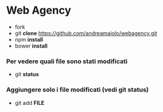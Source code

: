 # Web Agency

* fork
* git **clone** https://github.com/andreamaiolo/webagency.git
* npm **install**
* bower **install**

### Per vedere quali file sono stati modificati
* git **status**

### Aggiungere solo i file modificati (vedi git status)
* git add **FILE**
